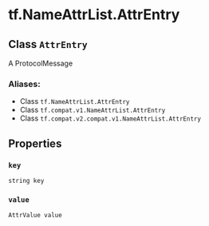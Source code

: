 <div itemscope itemtype="http://developers.google.com/ReferenceObject">
<meta itemprop="name" content="tf.NameAttrList.AttrEntry" />
<meta itemprop="path" content="Stable" />
<meta itemprop="property" content="key"/>
<meta itemprop="property" content="value"/>
</div>

# tf.NameAttrList.AttrEntry

## Class `AttrEntry`

A ProtocolMessage



### Aliases:

* Class `tf.NameAttrList.AttrEntry`
* Class `tf.compat.v1.NameAttrList.AttrEntry`
* Class `tf.compat.v2.compat.v1.NameAttrList.AttrEntry`

<!-- Placeholder for "Used in" -->


## Properties

<h3 id="key"><code>key</code></h3>

`string key`


<h3 id="value"><code>value</code></h3>

`AttrValue value`




